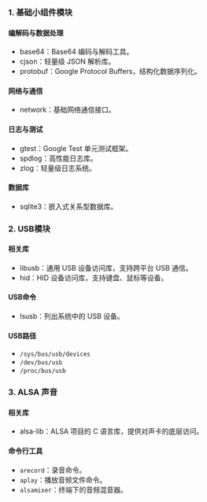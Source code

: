 ### 1. 基础小组件模块

#### 编解码与数据处理
- base64：Base64 编码与解码工具。
- cjson：轻量级 JSON 解析库。
- protobuf：Google Protocol Buffers，结构化数据序列化。

#### 网络与通信
- network：基础网络通信接口。

#### 日志与测试
- gtest：Google Test 单元测试框架。
- spdlog：高性能日志库。
- zlog：轻量级日志系统。

#### 数据库
- sqlite3：嵌入式关系型数据库。

### 2. USB模块

#### 相关库
- libusb：通用 USB 设备访问库，支持跨平台 USB 通信。
- hid：HID 设备访问库，支持键盘、鼠标等设备。

#### USB命令
- lsusb：列出系统中的 USB 设备。

#### USB路径
- `/sys/bus/usb/devices`
- `/dev/bus/usb`
- `/proc/bus/usb`

### 3. ALSA 声音

#### 相关库
- alsa-lib：ALSA 项目的 C 语言库，提供对声卡的底层访问。

#### 命令行工具
- `arecord`：录音命令。
- `aplay`：播放音频文件命令。
- `alsamixer`：终端下的音频混音器。